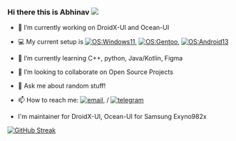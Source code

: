 ### Hi there this is Abhinav [![](https://visitcount.itsvg.in/api?id=MODEDGES24&label=Profile%20Views&color=1&icon=8&pretty=false)](https://visitcount.itsvg.in)

- 🔭 I’m currently working on DroidX-UI and Ocean-UI
- 💻 My current setup is
  [![OS:Windows11](https://img.shields.io/badge/OS-Windows11-blue?style=flat-square&logo=microsoft)](https://www.microsoft.com),
  [![OS:Gentoo](https://img.shields.io/badge/OS-Ubuntu-orange?style=flat-square&logo=Ubuntu)](), 
  [![OS:Android13](https://img.shields.io/badge/OS-Android13-blue?style=flat-square&logo=android)](https://www.android.com/)
  

- 🌱 I’m currently learning C++, python, Java/Kotlin, Figma
- 👯 I’m looking to collaborate on Open Source Projects
- 💬 Ask me about random stuff!
- 📫 How to reach me: [![email](https://img.shields.io/badge/Email-ofwargane30@gmail.com-red?style=flat-square&logo=gmail)](ofwargane30@gmail.com), / [![telegram](https://img.shields.io/badge/Telegram-Modedges2024-blue?style=flat-square&logo=telegram)](https://t.me/Modedges2024)

- I'm maintainer for DroidX-UI, Ocean-UI for Samsung Exyno982x 
  
[![GitHub Streak](https://streak-stats.demolab.com?user=MODEDGES24&theme=codestackr)](https://git.io/streak-stats)
<!---
- if you enjoy my work, feel free to sponsor me via 
<noscript><a href="https://liberapay.com/../donate"><img src="https://liberapay.com/assets/widgets/donate.svg"></a></noscript> or 
[![paypal](https://www.paypalobjects.com/en_US/i/btn/btn_donateCC_LG.gif)](https://www.paypal.com/)
<div align="center">
<img alt="Liberapay receiving" src="https://img.shields.io/liberapay/receives/..">
<img alt="Liberapay goal progress" src="https://img.shields.io/liberapay/goal/..">
--->
<div/>
